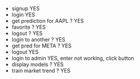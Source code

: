 - signup YES
- login YES
- get prediction for AAPL ? YES
- favorite ? YES
- logout ? YES
- login to another ? YES
- get pred for META ? YES
- logout YES
- login to admin YES, enter not working, click button
- display models ? YES
- train market trend ? YES
